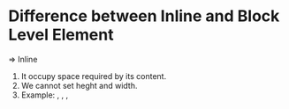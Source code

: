 # Difference between Inline and Block Level Element

=> Inline

1. It occupy space required by its content.
2. We cannot set heght and width.
3. Example: <span>, <img>, <a></a>, <audio>, <video>, <iframe>, <input>, <button>, <textarea>

=> Block

1. It always take full width of its parent container.
2. We can set height and width.
3. Example: <div>, <nav>, <header>, <aside>, <fieldset>, <ul>, <ol></ol>, <li>, <section>, <article>, <footer>, <main>

# Difference between Id and Class

=> Id:

1. It is used to target element uniquely.
2. One element can only 1 id value.
3. Multiple elements cannot have same Id.
4. To target an element using Id in css we use (#) hash operator.

=> Class:

1. It is used to target multiple elements at a time.
2. One element can have multiple class's value.
3. Multiple elements can have same class.
4. To target an element using class in css we use (.) dot oeprator.
